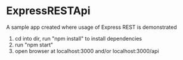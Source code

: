 # ExpressRESTApi
A sample app created where usage of Express REST is demonstrated

1. cd into dir, run "npm install" to install dependencies
2. run "npm start"
3. open browser at localhost:3000 and/or localhost:3000/api
